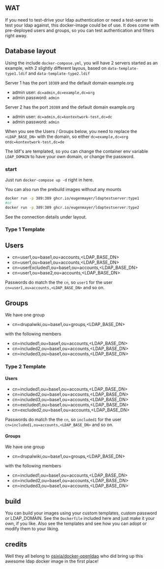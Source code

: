 ## WAT

If you need to test-drive your ldap authentication or need a test-server to test your ldap against, this docker-image could be of use. It does come with pre-deployed users and groups, so you can test authentication and filters right away.

## Database layout

Using the include `docker-compose.yml`, you will have 2 servers started as an example, with 2 slightly different layous, based on `data-template-type1.ldif` and `data-template-type2.ldif`

Server 1 has the port `10389` and the default domain example.org
- admin user: `dc=admin,dc=example,dc=org`
- admin password: `admin`

Server 2 has the port `20389` and the default domain example.org
- admin user: `dc=admin,dc=kontextwork-test,dc=dc`
- admin password: `admin`

When you see the Users / Groups below, you need to replace the `<LDAP_BASE_DN>` with the domain, so either `dc=example,dc=org` or`dc=kontextwork-test,dc=de`

The ldif's are templated, so you can change the container env variable `LDAP_DOMAIN` to have your own domain, or change the password.

### start

Just run `docker-compose up -d` right in here.

You can also run the prebuild images without any mounts

```bash
docker run -p 389:389 ghcr.io/eugenmayer/ldaptestserver:type1
#or 
docker run -p 389:389 ghcr.io/eugenmayer/ldaptestserver:type2
```

See the connection details under layout.

### Type 1 Template

## Users
- cn=user1,ou=base1,ou=accounts,<LDAP_BASE_DN>
- cn=user1,ou=base1,ou=accounts,<LDAP_BASE_DN>
- cn=userExcluded1,ou=base1,ou=accounts,<LDAP_BASE_DN>
- cn=user1,ou=base2,ou=accounts,<LDAP_BASE_DN>

Passwords do match the the `cn`, so `user1` for the user `cn=user1,ou=accounts,<LDAP_BASE_DN>` and so on.

## Groups

We have one group

- cn=drupalwiki,ou=base1,ou=groups,<LDAP_BASE_DN>

with the following members

- cn=included1,ou=base1,ou=accounts,<LDAP_BASE_DN>
- cn=included2,ou=base1,ou=accounts,<LDAP_BASE_DN>
- cn=included3,ou=base1,ou=accounts,<LDAP_BASE_DN>

### Type 2 Template

#### Users

- cn=included1,ou=base1,ou=accounts,<LDAP_BASE_DN>
- cn=included2,ou=base1,ou=accounts,<LDAP_BASE_DN>
- cn=included3,ou=base1,ou=accounts,<LDAP_BASE_DN>
- cn=excluded1,ou=base1,ou=accounts,<LDAP_BASE_DN>
- cn=excluded2,ou=base1,ou=accounts,<LDAP_BASE_DN>

Passwords do match the the `cn`, so `included1` for the user `cn=included1,ou=accounts,<LDAP_BASE_DN>` and so on.

#### Groups

We have one group

- cn=drupalwiki,ou=base1,ou=groups,<LDAP_BASE_DN>

with the following members

- cn=included1,ou=base1,ou=accounts,<LDAP_BASE_DN>
- cn=included2,ou=base1,ou=accounts,<LDAP_BASE_DN>
- cn=included3,ou=base1,ou=accounts,<LDAP_BASE_DN>

## build

You can build your images using your custom templates, custom password or LDAP_DOMAIN. See the `Dockerfile` included here
and just make it your own, if you like. Also see the templates and see how you can adopt or modify them to your liking.

## credits

Well they all belong to [osixia/docker-openldap](https://github.com/osixia/docker-openldap) who did bring up this awesome
ldap docker image in the first place!
